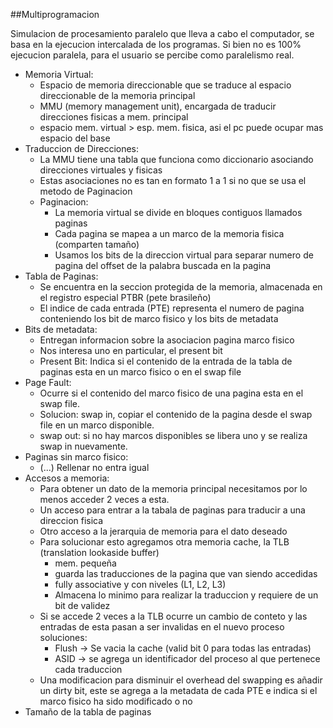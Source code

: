 
##Multiprogramacion

Simulacion de procesamiento paralelo que lleva a cabo el computador, se basa en la ejecucion intercalada de los programas. Si bien no es 100% ejecucion paralela, para el usuario se percibe como paralelismo real.
+ Memoria Virtual:
	+  Espacio de memoria direccionable que se traduce al espacio direccionable de la memoria principal 
	+ MMU (memory management unit), encargada de traducir direcciones fisicas a mem. principal
	+  espacio mem. virtual > esp. mem. fisica, asi el pc puede ocupar mas espacio del base
+ Traduccion de Direcciones:
	+ La MMU tiene una tabla que funciona como diccionario asociando direcciones virtuales y fisicas
	+ Estas asociaciones no es tan en formato 1 a 1 si no que se usa el metodo de Paginacion
	+ Paginacion:
		+ La memoria virtual se divide en bloques contiguos llamados paginas
		+ Cada pagina se mapea a un marco de la memoria fisica (comparten tamaño)
		+ Usamos los bits de la direccion virtual para separar numero de pagina del offset de la palabra buscada en la pagina
+ Tabla de Paginas:
	+ Se encuentra en la seccion protegida de la memoria, almacenada en el registro especial PTBR (pete brasileño)
	+ El indice de cada entrada (PTE) representa el numero de pagina conteniendo los bit de marco fisico y los bits de metadata 
+ Bits de metadata: 
	 + Entregan informacion sobre la asociacion pagina marco fisico
	 + Nos interesa uno en particular, el present bit
	 + Present Bit: Indica si el contenido de la entrada de la tabla de paginas esta en un marco fisico o en el swap file
+ Page Fault:
	+ Ocurre si el contenido del marco fisico de una pagina esta en el swap file. 
	+ Solucion: swap in, copiar el contenido de la pagina desde el swap file en un marco disponible.
	+ swap out: si no hay marcos disponibles se libera uno y se realiza swap in nuevamente.
+ Paginas sin marco fisico:
	+ (...) Rellenar no entra igual
+ Accesos a memoria:
	+ Para obtener un dato de la memoria principal necesitamos por lo menos acceder 2 veces a esta.
	+ Un acceso para entrar a la tabala de paginas para traducir a una direccion fisica 
	+ Otro acceso a la jerarquia de memoria para el dato deseado
	+ Para solucionar esto agregamos otra memoria cache, la TLB (translation lookaside buffer)
		+ mem. pequeña
		+ guarda las traducciones de la pagina que van siendo accedidas
		+ fully associative y con niveles (L1, L2, L3)
		+ Almacena lo minimo para realizar la traduccion y requiere de un bit de validez
	+ Si se accede 2 veces a la TLB ocurre un cambio de conteto y las entradas de esta pasan a ser invalidas en el nuevo proceso soluciones:
		+ Flush -> Se vacia la cache (valid bit 0 para todas las entradas)
		+ ASID -> se agrega un identificador del proceso al que pertenece cada traduccion
	+ Una modificacion para disminuir el overhead del swapping es añadir un dirty bit, este se agrega a la metadata de cada PTE e indica si el marco fisico ha sido modificado o no
+ Tamaño de la tabla de paginas